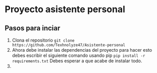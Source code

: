 # Proyecto asistente personal

## Pasos para inciar

1. Clona el repositorio `git clone https://github.com/Texhnolyze47/Asistente-personal`
2. Ahora debe instalar las dependencias del proyecto para hacer
esto debes escribir el siguiente comando usando pip `pip install -r requirements.txt`
Debes esperar a que acabe de instalar todo.
3. 